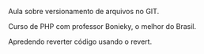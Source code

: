 Aula sobre versionamento de arquivos no GIT.

Curso de PHP com professor Bonieky, o melhor do Brasil.

Apredendo reverter código usando o revert.